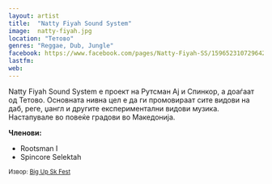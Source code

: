 ```yaml
---
layout: artist
title:  "Natty Fiyah Sound System"
image:  natty-fiyah.jpg
location: "Тетово"
genres: "Reggae, Dub, Jungle"
facebook: https://www.facebook.com/pages/Natty-Fiyah-SS/159652310729642?sk=info
lastfm: 
web: 
---
```


Natty Fiyah Sound System е проект на Рутсман Ај и Спинкор, а доаѓаат од Тетово. Основната нивна цел е да ги промовираат 
сите видови на даб, реге, џангл и другите експериментални видови музика. Настапувале во повеќе градови во Македонија.

**Членови:**

* Rootsman I
* Spincore Selektah

<small>Извор: [Big Up Sk Fest](http://www.bigupsk.mk/)</small>
